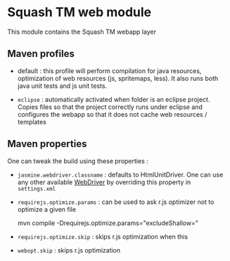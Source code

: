 Squash TM web module
====================

This module contains the Squash TM webapp layer

Maven profiles
--------------

* default : this profile will perform compilation for java resources, optimization of web resources (js, spritemaps, less).
It also runs both java unit tests and js unit tests.

* `eclipse` : automatically activated when folder is an eclipse project. Copies files so that the project correctly runs under eclipse 
and configures the webapp so that it does not cache web resources / templates 



Maven properties
----------------

One can tweak the build using these properties : 

* `jasmine.webdriver.classname` : defaults to HtmlUnitDriver. One can use any other available [WebDriver][wd] 
by overriding this property in `settings.xml`

* `requirejs.optimize.params` : can be used to ask r.js optimizer not to optimize a given file

    mvn compile -Drequirejs.optimize.params="excludeShallow=<module logical name>"
    
* `requirejs.optimize.skip` : skips r.js optimization when this 

* `webopt.skip` : skips r.js optimization

[wd]: http://searls.github.io/jasmine-maven-plugin/bdd-mojo.html#webDriverClassName
